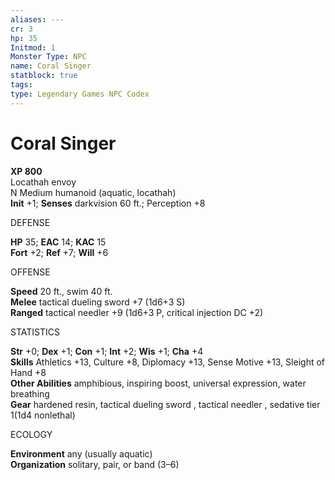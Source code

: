 ```yaml
---
aliases: ---
cr: 3
hp: 35
Initmod: 1
Monster Type: NPC
name: Coral Singer
statblock: true
tags: 
type: Legendary Games NPC Codex
---
```


# Coral Singer

**XP 800**  
Locathah envoy  
N Medium humanoid (aquatic, locathah)  
**Init** +1; **Senses** darkvision 60 ft.; Perception +8

DEFENSE

**HP** 35; **EAC** 14; **KAC** 15  
**Fort** +2; **Ref** +7; **Will** +6

OFFENSE

**Speed** 20 ft., swim 40 ft.  
**Melee** tactical dueling sword +7 (1d6+3 S)  
**Ranged** tactical needler +9 (1d6+3 P, critical injection DC +2)

STATISTICS

**Str** +0; **Dex** +1; **Con** +1; **Int** +2; **Wis** +1; **Cha** +4  
**Skills** Athletics +13, Culture +8, Diplomacy +13, Sense Motive +13, Sleight of Hand +8  
**Other Abilities** amphibious, inspiring boost, universal expression, water breathing  
**Gear** hardened resin, tactical dueling sword , tactical needler , sedative tier 1(1d4 nonlethal)

ECOLOGY

**Environment** any (usually aquatic)  
**Organization** solitary, pair, or band (3–6)

